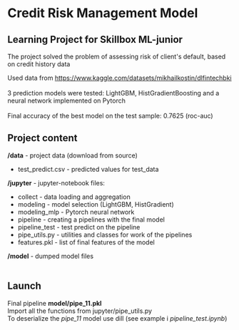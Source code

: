 # Credit Risk Management Model
## Learning Project for Skillbox ML-junior
The project solved the problem of assessing risk of client's default, based on credit history data

Used data from https://www.kaggle.com/datasets/mikhailkostin/dlfintechbki<br>
<br>
3 prediction models were tested: LightGBM, HistGradientBoosting and a neural network implemented on Pytorch<br>
<br>
Final accuracy of the best model on the test sample:
0.7625 (roc-auc)

## Project content
**/data** -  project data (download from source)
* test_predict.csv - predicted values for test_data

**/jupyter** - jupyter-notebook files:
* collect - data loading and aggregation
* modeling - model selection (LightGBM, HistGradient)
* modeling_mlp - Pytorch neural network
* pipeline - creating a pipelines with the final model
* pipeline_test - test predict on the pipeline
* pipe_utils.py - utilities and classes for work of the pipelines
* features.pkl - list of final features of the model

**/model** - dumped model files
<br><br>
## Launch
Final pipeline **model/pipe_11.pkl**<br>
Import all the functions from jupyter/pipe_utils.py<br>
To deserialize the *pipe_11* model use dill (see example i *pipeline_test.ipynb*)
